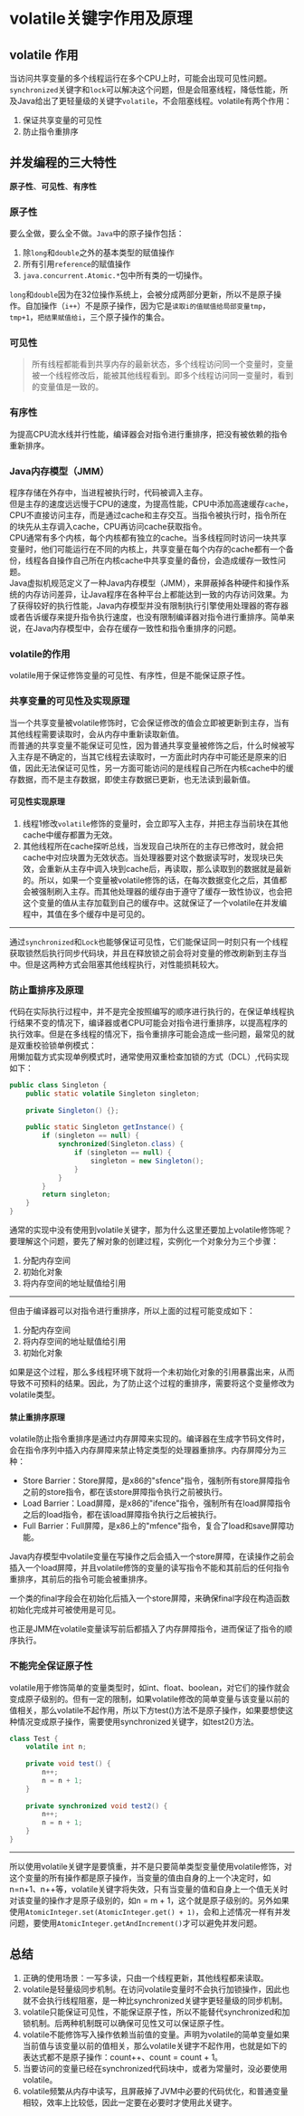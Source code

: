 # volatile关键字作用及原理
## volatile 作用
当访问共享变量的多个线程运行在多个CPU上时，可能会出现可见性问题。`synchronized`关键字和`lock`可以解决这个问题，但是会阻塞线程，降低性能，所及Java给出了更轻量级的关键字`volatile`，不会阻塞线程。volatile有两个作用：
1. 保证共享变量的可见性
2. 防止指令重排序

## 并发编程的三大特性
**原子性**、**可见性**、**有序性**

### 原子性
要么全做，要么全不做。`Java`中的原子操作包括：
1. 除`long`和`double`之外的基本类型的赋值操作
2. 所有引用`reference`的赋值操作
3. `java.concurrent.Atomic.*`包中所有类的一切操作。  

`long`和`double`因为在32位操作系统上，会被分成两部分更新，所以不是原子操作。自加操作（`i++`）不是原子操作，因为它是`读取i的值赋值给局部变量tmp`，`tmp+1`，`把结果赋值给i`，三个原子操作的集合。

### 可见性
> 所有线程都能看到共享内存的最新状态，多个线程访问同一个变量时，变量被一个线程修改后，能被其他线程看到。即多个线程访问同一变量时，看到的变量值是一致的。

### 有序性
为提高CPU流水线并行性能，编译器会对指令进行重排序，把没有被依赖的指令重新排序。

### Java内存模型（JMM）
程序存储在外存中，当进程被执行时，代码被调入主存。  
但是主存的速度远远慢于CPU的速度，为提高性能，CPU中添加高速缓存`cache`，CPU不直接访问主存，而是通过cache和主存交互。当指令被执行时，指令所在的块先从主存调入cache，CPU再访问cache获取指令。  
CPU通常有多个内核，每个内核都有独立的cache。当多线程同时访问一块共享变量时，他们可能运行在不同的内核上，共享变量在每个内存的cache都有一个备份，线程各自操作自己所在内核cache中共享变量的备份，会造成缓存一致性问题。  
Java虚拟机规范定义了一种Java内存模型（JMM），来屏蔽掉各种硬件和操作系统的内存访问差异，让Java程序在各种平台上都能达到一致的内存访问效果。为了获得较好的执行性能，Java内存模型并没有限制执行引擎使用处理器的寄存器或者告诉缓存来提升指令执行速度，也没有限制编译器对指令进行重排序。简单来说，在Java内存模型中，会存在缓存一致性和指令重排序的问题。

### volatile的作用
volatile用于保证修饰变量的可见性、有序性，但是不能保证原子性。

### 共享变量的可见性及实现原理
当一个共享变量被volatile修饰时，它会保证修改的值会立即被更新到主存，当有其他线程需要读取时，会从内存中重新读取新值。  
而普通的共享变量不能保证可见性，因为普通共享变量被修饰之后，什么时候被写入主存是不确定的，当其它线程去读取时，一方面此时内存中可能还是原来的旧值，因此无法保证可见性，另一方面可能访问的是线程自己所在内核cache中的缓存数据，而不是主存数据，即使主存数据已更新，也无法读到最新值。

#### 可见性实现原理
1. 线程1修改`volatile`修饰的变量时，会立即写入主存，并把主存当前块在其他cache中缓存都置为无效。
2. 其他线程所在cache探听总线，当发现自己块所在的主存已修改时，就会把cache中对应块置为无效状态。当处理器要对这个数据读写时，发现块已失效，会重新从主存中调入块到cache后，再读取，那么读取到的数据就是最新的。所以，如果一个变量被volatile修饰的话，在每次数据变化之后，其值都会被强制刷入主存。而其他处理器的缓存由于遵守了缓存一致性协议，也会把这个变量的值从主存加载到自己的缓存中。这就保证了一个volatile在并发编程中，其值在多个缓存中是可见的。   
---
通过`synchronized`和`Lock`也能够保证可见性，它们能保证同一时刻只有一个线程获取锁然后执行同步代码块，并且在释放锁之前会将对变量的修改刷新到主存当中。但是这两种方式会阻塞其他线程执行，对性能损耗较大。

### 防止重排序及原理
代码在实际执行过程中，并不是完全按照编写的顺序进行执行的，在保证单线程执行结果不变的情况下，编译器或者CPU可能会对指令进行重排序，以提高程序的执行效率。但是在多线程的情况下，指令重排序可能会造成一些问题，最常见的就是双重校验锁单例模式：  
用懒加载方式实现单例模式时，通常使用双重检查加锁的方式（DCL）,代码实现如下：   
```java
public class Singleton {
    public static volatile Singleton singleton;
    
    private Singleton() {};
    
    public static Singleton getInstance() {
        if (singleton == null) {
            synchronized(Singleton.class) {
                if (singleton == null) {
                    singleton = new Singleton();
                }
            }
        }
        return singleton;
    }
}
```
通常的实现中没有使用到volatile关键字，那为什么这里还要加上volatile修饰呢？要理解这个问题，要先了解对象的创建过程，实例化一个对象分为三个步骤：  
1. 分配内存空间
2. 初始化对象
3. 将内存空间的地址赋值给引用  
--- 
但由于编译器可以对指令进行重排序，所以上面的过程可能变成如下：
1. 分配内存空间
2. 将内存空间的地址赋值给引用
3. 初始化对象

如果是这个过程，那么多线程环境下就将一个未初始化对象的引用暴露出来，从而导致不可预料的结果。因此，为了防止这个过程的重排序，需要将这个变量修改为volatile类型。

#### 禁止重排序原理
volatile防止指令重排序是通过内存屏障来实现的。编译器在生成字节码文件时，会在指令序列中插入内存屏障来禁止特定类型的处理器重排序。内存屏障分为三种：   
- Store Barrier：Store屏障，是x86的"sfence"指令，强制所有store屏障指令之前的store指令，都在该store屏障指令执行之前被执行。
- Load Barrier：Load屏障，是x86的"ifence"指令，强制所有在load屏障指令之后的load指令，都在该load屏障指令执行之后被执行。
- Full Barrier：Full屏障，是x86上的"mfence"指令，复合了load和save屏障功能。   

Java内存模型中volatile变量在写操作之后会插入一个store屏障，在读操作之前会插入一个load屏障，并且volatile修饰的变量的读写指令不能和其前后的任何指令重排序，其前后的指令可能会被重排序。


一个类的final字段会在初始化后插入一个store屏障，来确保final字段在构造函数初始化完成并可被使用是可见。

也正是JMM在volatile变量读写前后都插入了内存屏障指令，进而保证了指令的顺序执行。

### 不能完全保证原子性
volatile用于修饰简单的变量类型时，如int、float、boolean，对它们的操作就会变成原子级别的。但有一定的限制，如果volatile修改的简单变量与该变量以前的值相关，那么volatile不起作用，所以下方test()方法不是原子操作，如果要想使这种情况变成原子操作，需要使用synchronized关键字，如test2()方法。
```java
class Test {
    volatile int n;
    
    private void test() {
        n++;
        n = n + 1;
    }
    
    private synchronized void test2() {
        n++;
        n = n + 1;
    }
}
```
---
所以使用volatile关键字是要慎重，并不是只要简单类型变量使用volatile修饰，对这个变量的所有操作都是原子操作，当变量的值由自身的上一个决定时，如n=n+1、n++等，volatile关键字将失效，只有当变量的值和自身上一个值无关时对该变量的操作才是原子级别的，如n = m + 1，这个就是原子级别的。另外如果使用`AtomicInteger.set(AtomicInteger.get() + 1)`，会和上述情况一样有并发问题，要使用`AtomicInteger.getAndIncrement()`才可以避免并发问题。

## 总结
1. 正确的使用场景：一写多读，只由一个线程更新，其他线程都来读取。
2. volatile是轻量级同步机制。在访问volatile变量时不会执行加锁操作，因此也就不会执行线程阻塞，是一种比synchronized关键字更轻量级的同步机制。
3. volatile只能保证可见性，不能保证原子性，所以不能替代synchronized和加锁机制。后两种机制既可以确保可见性又可以保证原子性。
4. volatile不能修饰写入操作依赖当前值的变量。声明为volatile的简单变量如果当前值与该变量以前的值相关，那么volatile关键字不起作用，也就是如下的表达式都不是原子操作：count++、count = count + 1。
5. 当要访问的变量已经在synchronized代码块中，或者为常量时，没必要使用volatile。
6. volatile频繁从内存中读写，且屏蔽掉了JVM中必要的代码优化，和普通变量相较，效率上比较低，因此一定要在必要时才使用此关键字。